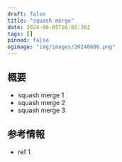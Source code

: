 ```yaml
---
draft: false
title: "squash merge"
date: 2024-06-05T16:02:36Z
tags: []
pinned: false
ogimage: "img/images/20240606.png"
---
```


## 概要

- squash merge 1
- squash merge 2
- squash merge 3

## 参考情報

- ref 1
